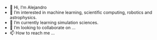 - 👋 Hi, I’m Alejandro
- 👀 I’m interested in machine learning, scientific computing, robotics and astrophysics.
- 🌱 I’m currently learning simulation sciences.
- 💞️ I’m looking to collaborate on ...
- 📫 How to reach me ...

<!---
ajdr88/ajdr88 is a ✨ special ✨ repository because its `README.md` (this file) appears on your GitHub profile.
You can click the Preview link to take a look at your changes.
--->
